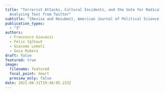 ```yaml
---
title: "Terrorist Attacks, Cultural Incidents, and the Vote for Radical Parties:
  Analyzing Text from Twitter"
subtitle: "[Revise and Resubmit, American Journal of Political Science]"
publication_types:
  - "3"
authors:
  - Francesco Giavazzi
  - Felix Iglhaut
  - Giacomo Lemoli
  - Gaia Rubera
draft: false
featured: true
image:
  filename: featured
  focal_point: Smart
  preview_only: false
date: 2021-08-31T19:48:05.233Z
---
```

